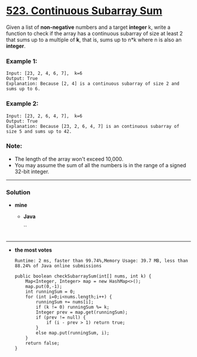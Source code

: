 # [523. Continuous Subarray Sum](https://leetcode.com/problems/continuous-subarray-sum/)

Given a list of **non-negative** numbers and a target **integer** k, write a function to check if the array has a continuous subarray of size at least 2 that sums up to a multiple of **k**, that is, sums up to n*k where n is also an **integer**.

 

### Example 1:
```
Input: [23, 2, 4, 6, 7],  k=6
Output: True
Explanation: Because [2, 4] is a continuous subarray of size 2 and sums up to 6.
```

### Example 2:
```
Input: [23, 2, 6, 4, 7],  k=6
Output: True
Explanation: Because [23, 2, 6, 4, 7] is an continuous subarray of size 5 and sums up to 42.
```

### Note:
* The length of the array won't exceed 10,000.
* You may assume the sum of all the numbers is in the range of a signed 32-bit integer.

---

### Solution
* **mine**
  * **Java**
    
    ``
    ```
    ```

---

* **the most votes**
  
  `Runtime: 2 ms, faster than 99.74%,Memory Usage: 39.7 MB, less than 88.24% of Java online submissions`
  ```
  public boolean checkSubarraySum(int[] nums, int k) {
      Map<Integer, Integer> map = new HashMap<>();
      map.put(0,-1);
      int runningSum = 0;
      for (int i=0;i<nums.length;i++) {
          runningSum += nums[i];
          if (k != 0) runningSum %= k; 
          Integer prev = map.get(runningSum);
          if (prev != null) {
              if (i - prev > 1) return true;
          }
          else map.put(runningSum, i);
      }
      return false;
  }
  ```
